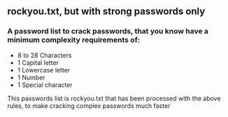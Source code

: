## rockyou.txt, but with strong passwords only

### A password list to crack passwords, that you know have a minimum complexity requirements of:
  * 8 to 28 Characters
  * 1 Capital letter
  * 1 Lowercase letter
  * 1 Number
  * 1 Special character

This passwords list is rockyou.txt that has been processed with the above rules, to make cracking complex passwords much faster
